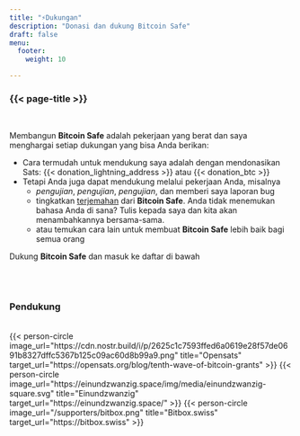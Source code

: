 ```yaml
---
title: "⚡Dukungan"
description: "Donasi dan dukung Bitcoin Safe"
draft: false
menu:
  footer:
    weight: 10 

---
```


### {{< page-title >}} 


<br>

Membangun **Bitcoin Safe** adalah pekerjaan yang berat dan saya menghargai setiap dukungan yang bisa Anda berikan:
- Cara termudah untuk mendukung saya adalah dengan mendonasikan Sats: {{< donation_lightning_address >}}  atau {{< donation_btc >}}
- Tetapi Anda juga dapat mendukung melalui pekerjaan Anda, misalnya
  -   *pengujian*, *pengujian*, *pengujian*, dan memberi saya laporan bug
  - tingkatkan [terjemahan](https://hosted.weblate.org/engage/bitcoin-safe/) dari **Bitcoin Safe**. Anda tidak menemukan bahasa Anda di sana? Tulis kepada saya dan kita akan menambahkannya bersama-sama.
  - atau temukan cara lain untuk membuat **Bitcoin Safe** lebih baik bagi semua orang

Dukung **Bitcoin Safe** dan masuk ke daftar di bawah

<br>
<br>

### Pendukung

<br> 
 

<div class="row">
  {{< person-circle image_url="https://cdn.nostr.build/i/p/2625c1c7593ffed6a0619e28f57de0691b8327dffc5367b125c09ac60d8b99a9.png" title="Opensats" target_url="https://opensats.org/blog/tenth-wave-of-bitcoin-grants" >}}
  {{< person-circle image_url="https://einundzwanzig.space/img/media/einundzwanzig-square.svg" title="Einundzwanzig" target_url="https://einundzwanzig.space/" >}}
  {{< person-circle image_url="/supporters/bitbox.png" title="Bitbox.swiss" target_url="https://bitbox.swiss" >}}



</div>